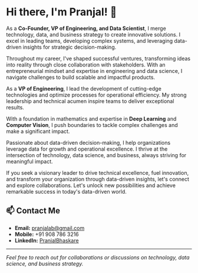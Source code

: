 # Hi there, I'm Pranjal! 👋

As a **Co-Founder, VP of Engineering, and Data Scientist**, I merge technology, data, and business strategy to create innovative solutions. I excel in leading teams, developing complex systems, and leveraging data-driven insights for strategic decision-making.

Throughout my career, I've shaped successful ventures, transforming ideas into reality through close collaboration with stakeholders. With an entrepreneurial mindset and expertise in engineering and data science, I navigate challenges to build scalable and impactful products.

As a **VP of Engineering**, I lead the development of cutting-edge technologies and optimize processes for operational efficiency. My strong leadership and technical acumen inspire teams to deliver exceptional results.

With a foundation in mathematics and expertise in **Deep Learning** and **Computer Vision**, I push boundaries to tackle complex challenges and make a significant impact.

Passionate about data-driven decision-making, I help organizations leverage data for growth and operational excellence. I thrive at the intersection of technology, data science, and business, always striving for meaningful impact.

If you seek a visionary leader to drive technical excellence, fuel innovation, and transform your organization through data-driven insights, let's connect and explore collaborations. Let's unlock new possibilities and achieve remarkable success in today's data-driven world.

## 📫 **Contact Me**

- **Email:** [pranjalab@gmail.com](mailto:pranjalab@gmail.com)
- **Mobile:** +91 908 786 3216
- **LinkedIn:** [PranjalBhaskare](www.linkedin.com/in/pranjalbhaskare)

---

*Feel free to reach out for collaborations or discussions on technology, data science, and business strategy.*
